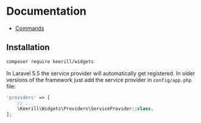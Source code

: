 # Documentation

- [Commands](https://keerill.github.io/widgets/commands)

Installation
------------

```bash
composer require keerill/widgets
```
In Laravel 5.5 the service provider will automatically get registered. In older versions of the framework just add the service provider in `config/app.php` file:

```php
'providers' => [
    // ...
    \Keerill\Widgets\Providers\ServiceProvider::class,
];
```
